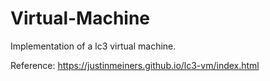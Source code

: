 # Virtual-Machine
Implementation of a lc3 virtual machine.

Reference: https://justinmeiners.github.io/lc3-vm/index.html

